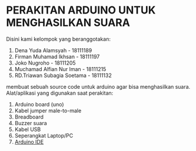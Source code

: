 # PERAKITAN ARDUINO UNTUK MENGHASILKAN SUARA
Disini kami kelompok yang beranggotakan:
1. Dena Yuda Alamsyah - 18111189
2. Firman Muhamad Ikhsan - 18111197
3. Joko Nugroho - 18111205
4. Muchamad Alfian Nur Iman - 18111215
5. RD.Triawan Subagia Soetama - 18111132


membuat sebuah source code untuk arduino agar bisa menghasilkan suara.
Alat/aplikasi yang digunakan saat perakitan:
1. Arduino board (uno)
2. Kabel jumper male-to-male
3. Breadboard
4. Buzzer suara
5. Kabel USB
6. Seperangkat Laptop/PC
7. [Arduino IDE](https://www.arduino.cc/en/software)
